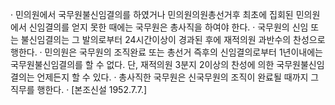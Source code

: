 · 민의원에서 국무원불신임결의를 하였거나 민의원의원총선거후 최초에 집회된 민의원에서 신임결의를 얻지 못한 때에는 국무원은 총사직을 하여야 한다.
· 국무원의 신임 또는 불신임결의는 그 발의로부터 24시간이상이 경과된 후에 재적의원 과반수의 찬성으로 행한다.
· 민의원은 국무원의 조직완료 또는 총선거 즉후의 신임결의로부터 1년이내에는 국무원불신임결의를 할 수 없다. 단, 재적의원 3분지 2이상의 찬성에 의한 국무원불신임결의는 언제든지 할 수 있다.
· 총사직한 국무원은 신국무원의 조직이 완료될 때까지 그 직무를 행한다.
· [본조신설 1952.7.7.]
